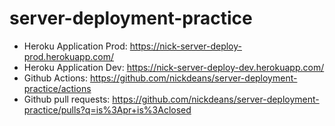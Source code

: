 # server-deployment-practice

- Heroku Application Prod: https://nick-server-deploy-prod.herokuapp.com/
- Heroku Application Dev: https://nick-server-deploy-dev.herokuapp.com/
- Github Actions: https://github.com/nickdeans/server-deployment-practice/actions
- Github pull requests: https://github.com/nickdeans/server-deployment-practice/pulls?q=is%3Apr+is%3Aclosed
